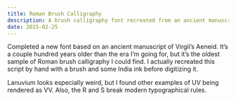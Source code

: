 ```yaml
---
title: Roman Brush Calligraphy
description: A brush calligraphy font recreated from an ancient manuscript of Virgil's Aeneid.
date: 2015-02-25
---
```

Completed a new font based on an ancient manuscript of Virgil’s Aeneid. It’s a couple hundred years older than the era I’m going for, but it’s the oldest sample of Roman brush calligraphy I could find. I actually recreated this script by hand with a brush and some India ink before digitizing it.

Lanuvium looks especially weird, but I found other examples of UV being rendered as VV. Also, the R and S break modern typographical rules.